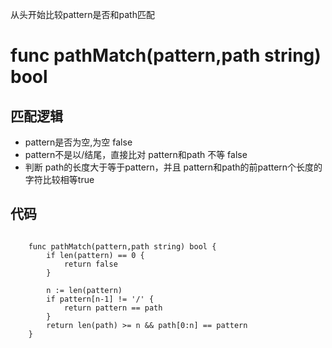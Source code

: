 从头开始比较pattern是否和path匹配
# func pathMatch(pattern,path string) bool
## 匹配逻辑
* pattern是否为空,为空 false
* pattern不是以/结尾，直接比对 pattern和path 不等 false
* 判断 path的长度大于等于pattern，并且 pattern和path的前pattern个长度的字符比较相等true
## 代码
<pre><code>
    func pathMatch(pattern,path string) bool {
        if len(pattern) == 0 {
            return false
        }

        n := len(pattern)
        if pattern[n-1] != '/' {
            return pattern == path
        } 
        return len(path) >= n && path[0:n] == pattern
    }

</code></pre>



